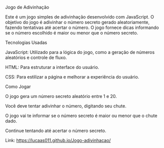 Jogo de Adivinhação

Este é um jogo simples de adivinhação desenvolvido com JavaScript.
O objetivo do jogo é adivinhar o número secreto gerado aleatoriamente, fazendo tentativas até acertar o número.
O jogo fornece dicas informando se o número escolhido é maior ou menor que o número secreto.

Tecnologias Usadas

JavaScript: Utilizado para a lógica do jogo, como a geração de números aleatórios e controle de fluxo.

HTML: Para estruturar a interface do usuário.

CSS: Para estilizar a página e melhorar a experiência do usuário.

Como Jogar

O jogo gera um número secreto aleatório entre 1 e 20.

Você deve tentar adivinhar o número, digitando seu chute.

O jogo vai te informar se o número secreto é maior ou menor que o chute dado.

Continue tentando até acertar o número secreto.


Link: https://lucaas011.github.io/Jogo-adivinhacao/
